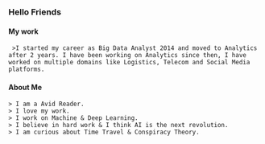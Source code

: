 ### Hello Friends

#### My work
     >I started my career as Big Data Analyst 2014 and moved to Analytics after 2 years. I have been working on Analytics since then, I have worked on multiple domains like Logistics, Telecom and Social Media platforms. 

#### About Me
    > I am a Avid Reader.
    > I love my work.
    > I work on Machine & Deep Learning.
    > I believe in hard work & I think AI is the next revolution.
    > I am curious about Time Travel & Conspiracy Theory.
    
